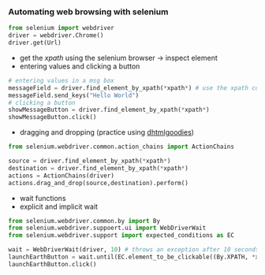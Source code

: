 ### Automating web browsing with selenium
```py
from selenium import webdriver
driver = webdriver.Chrome()
driver.get(Url)
```
- get the *xpath* using the selenium browser -> inspect element
- entering values and clicking a button
```py
# entering values in a msg box
messageField = driver.find_element_by_xpath(*xpath*) # use the xpath copied from the selenium browser
messageField.send_keys("Hello World")
# clicking a button
showMessageButton = driver.find_element_by_xpath(*xpath*)
showMessageButton.click()
```
- dragging and dropping (practice using [dhtmlgoodies](http://dhtmlgoodies.com))

```py
from selenium.webdriver.common.action_chains import ActionChains

source = driver.find_element_by_xpath(*xpath*)
destination = driver.find_element_by_xpath(*xpath*)
actions = ActionChains(driver)
actions.drag_and_drop(source,destination).perform()
```

- wait functions
- explicit and implicit wait
```py
from selenium.webdriver.common.by import By
from selenium.webdriver.suppoert.ui import WebDriverWait
from selenium.webdriver.support import expected_conditions as EC

wait = WebDriverWait(driver, 10) # throws an exception after 10 seconds
launchEarthButton = wait.until(EC.element_to_be_clickable((By.XPATH, *xpath*)))
launchEarthButton.click()
```